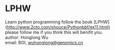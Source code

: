 # LPHW
Learn python programming follow the book [LPHW]{http://www.2cto.com/shouce/Pythonbbf/ex11.html}    
please follow me if you think this will benifit you.    
author: Honglong Wu    
email: BGI, wuhonglong@genomics.cn    

